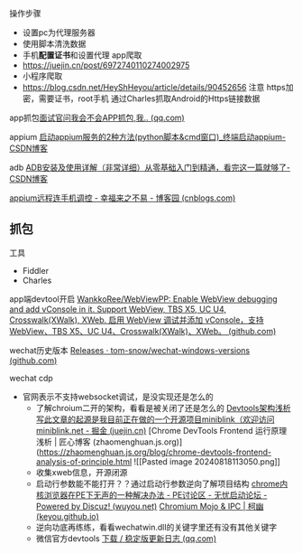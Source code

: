  操作步骤 
- 设置pc为代理服务器
- 使用脚本清洗数据
- 手机**配置证书**和设置代理
app爬取
- https://juejin.cn/post/6972740110274002975
- 小程序爬取
- https://blog.csdn.net/HeyShHeyou/article/details/90452656
注意
https加密，需要证书，root手机
通过Charles抓取Android的Https链接数据

app抓包[面试官问我会不会APP抓包,我.. (qq.com)](https://mp.weixin.qq.com/s/4hQplDJ4xrV30ZkwE78QVQ)

appium
[启动appium服务的2种方法(python脚本&cmd窗口)_终端启动appium-CSDN博客](https://blog.csdn.net/wuyoudeyuer/article/details/107038096)

adb
[ADB安装及使用详解（非常详细）从零基础入门到精通，看完这一篇就够了-CSDN博客](https://blog.csdn.net/Python_0011/article/details/132040387)

[appium远程连手机调控 - 幸福来之不易 - 博客园 (cnblogs.com)](https://www.cnblogs.com/st998/p/13868183.html)











## 抓包
工具
 - Fiddler
 - Charles

app端devtool开启
[WankkoRee/WebViewPP: Enable WebView debugging and add vConsole in it. Support WebView, TBS X5, UC U4, Crosswalk(XWalk), XWeb. 启用 WebView 调试并添加 vConsole，支持 WebView、TBS X5、UC U4、Crosswalk(XWalk)、XWeb。 (github.com)](https://github.com/WankkoRee/WebViewPP)

wechat历史版本
[Releases · tom-snow/wechat-windows-versions (github.com)](https://github.com/tom-snow/wechat-windows-versions/releases)

wechat cdp
- 官网表示不支持websocket调试，是没实现还是怎么的
	- 了解chroium二开的架构，看看是被关闭了还是怎么的
	[Devtools架构浅析写此文章的起源是我目前正在做的一个开源项目miniblink（欢迎访问miniblink.net - 掘金 (juejin.cn)](https://juejin.cn/post/6844903565429833736)
	[Chrome DevTools Frontend 运行原理浅析 | 匠心博客 (zhaomenghuan.js.org)](https://zhaomenghuan.js.org/blog/chrome-devtools-frontend-analysis-of-principle.html
	![[Pasted image 20240818113050.png]]
	- 收集xweb信息，开源闭源
	- 启动行参数能不能打开？？通过启动行参数逆向了解项目结构
		 [chrome内核浏览器在PE下无声的一种解决办法 - PE讨论区 - 无忧启动论坛 - Powered by Discuz! (wuyou.net)](http://bbs.wuyou.net/forum.php?mod=viewthread&tid=421403)
		[Chromium Mojo & IPC | 柯幽 (keyou.github.io)](https://keyou.github.io/blog/2020/01/03/Chromium-Mojo&IPC/)
	- 逆向功底再练练，看看wechatwin.dll的关键字里还有没有其他关键字
	- 微信官方devtools
	[下载 / 稳定版更新日志 (qq.com)](https://developers.weixin.qq.com/miniprogram/dev/devtools/stable.html#_1-06-2407110-Windows-64-%E3%80%81-Windows-32-%E3%80%81-macOS-x64-%E3%80%81-macOS-ARM64)


